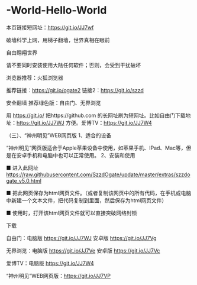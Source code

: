 # -World-Hello-World 
本页链接短网址：https://git.io/JJ7wf

破墙科学上网，用梯子翻墙，世界真相在眼前

自由翱翔世界

请不要同时安装使用大陆任何软件；否则，会受到干扰破坏

浏览器推荐：火狐浏览器

推荐链接：https://git.io/ogate2  链接2：https://git.io/szzd  

安全翻墙  推荐绿色版：自由门、无界浏览

用 https://git.io/ 把https://github.com 的长网址刷为短网址。比如自由门下载地址：https://git.io/JJ7WJ 方便。爱博TV：https://git.io/JJ7W4

（三）、“神州明见”WEB网页版
1、适合的设备

“神州明见”网页版适合于Apple苹果设备中使用，如苹果手机、IPad、Mac等，但是在安卓手机和电脑中也可以正常使用。
2、安装和使用

■ 进入此网址 https://raw.githubusercontent.com/SzzdOgate/update/master/extras/szzdogate_v5.0.html

■ 把此网页保存为html网页文件。（或者复制该网页中的所有代码，在手机或电脑中新建一个文本文件，把代码复制到里面，然后保存为html网页文件）

■ 使用时，打开该html网页文件就可以直接突破网络封锁



下载

自由门：电脑版 https://git.io/JJ7WJ 安卓版 https://git.io/JJ7Vg

无界浏览：电脑版 https://git.io/JJ7Ve 安卓版 https://git.io/JJ7Vc

爱博TV：电脑版 https://git.io/JJ7W4

“神州明见”WEB网页版：https://git.io/JJ7VP
